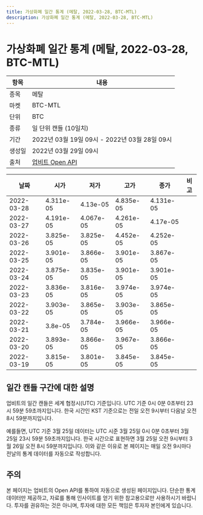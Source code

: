 ```yaml
---
title: 가상화폐 일간 통계 (메탈, 2022-03-28, BTC-MTL)
description: 가상화폐 일간 통계 (메탈, 2022-03-28, BTC-MTL)
---
```


가상화폐 일간 통계 (메탈, 2022-03-28, BTC-MTL)
===

|항목|내용|
|--|--|
|종목|메탈|
|마켓|BTC-MTL|
|단위|BTC|
|종류|일 단위 캔들 (10일치)|
|기간|2022년 03월 19일 09시 - 2022년 03월 28일 09시|
|생성일|2022년 03월 29일 09시|
|출처|[업비트 Open API](https://docs.upbit.com)|


|날짜|시가|저가|고가|종가|비고|
|--|--|--|--|--|--|
|2022-03-28|4.311e-05|4.13e-05|4.835e-05|4.131e-05|    |
|2022-03-27|4.191e-05|4.067e-05|4.261e-05|4.17e-05|    |
|2022-03-26|3.825e-05|3.825e-05|4.452e-05|4.252e-05|    |
|2022-03-25|3.901e-05|3.866e-05|3.901e-05|3.867e-05|    |
|2022-03-24|3.875e-05|3.835e-05|3.901e-05|3.901e-05|    |
|2022-03-23|3.836e-05|3.816e-05|3.974e-05|3.974e-05|    |
|2022-03-22|3.903e-05|3.865e-05|3.903e-05|3.865e-05|    |
|2022-03-21|3.8e-05|3.784e-05|3.966e-05|3.966e-05|    |
|2022-03-20|3.893e-05|3.866e-05|3.967e-05|3.866e-05|    |
|2022-03-19|3.815e-05|3.801e-05|3.845e-05|3.845e-05|    |


일간 캔들 구간에 대한 설명
---


업비트의 일간 캔들은 세계 협정시(UTC) 기준입니다. 
UTC 기준 0시 0분 0초부터 23시 59분 59초까지입니다. 
한국 시간인 KST 기준으로는 전일 오전 9시부터 다음날 오전 8시 59분까지입니다. 


예를들면, UTC 기준 3월 25일 데이터는 UTC 시준 3월 25일 0시 0분 0초부터 3월 25일 23시 59분 59초까지입니다. 
한국 시간으로 표현하면 3월 25일 오전 9시부터 3월 26일 오전 8시 59분까지입니다. 
이와 같은 이유로 본 페이지는 매일 오전 9시마다 전날의 통계 데이터를 자동으로 작성합니다. 


주의
---


본 페이지는 업비트의 Open API를 통하여 자동으로 생성된 페이지입니다. 
단순한 통계 데이터만 제공하고, 자료를 통해 인사이트를 얻기 위한 참고용으로만 사용하시기 바랍니다. 
투자를 권유하는 것은 아니며, 투자에 대한 모든 책임은 투자자 본인에게 있습니다. 

